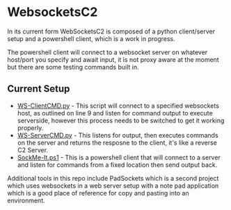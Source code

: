 # WebsocketsC2
In its current form WebSocketsC2 is composed of a python client/server setup and a powershell client, which is a work in progress.

The powershell client will connect to a websocket server on whatever host/port you specify and await input, it is not proxy aware at the moment but there are some testing commands built in.

## Current Setup

- [WS-ClientCMD.py](https://github.com/ZephrFish/WebsocketsC2/blob/main/WS-ClientCMD.py) - This script will connect to a specified websockets host, as outlined on line 9 and listen for command output to execute serverside, however this process needs to be switched to get it working properly.
- [WS-ServerCMD.py](https://github.com/ZephrFish/WebsocketsC2/blob/main/WS-ServerCMD.py) - This listens for output, then executes commands on the server and returns the resposne to the client, it's like a reverse C2 Server.
- [SockMe-It.ps1](https://github.com/ZephrFish/WebsocketsC2/blob/main/SockMe-It.ps1) - This is a powershell client that will connect to a server and listen for commands from a fixed location then send output back.

Additional tools in this repo include PadSockets which is a second project which uses websockets in a web server setup with a note pad application which is a good place of reference for copy and pasting into an environment.